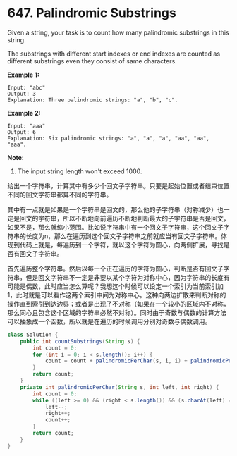 # 647. Palindromic Substrings





Given a string, your task is to count how many palindromic substrings in this string.

The substrings with different start indexes or end indexes are counted as different substrings even they consist of same characters.

**Example 1:**

```
Input: "abc"
Output: 3
Explanation: Three palindromic strings: "a", "b", "c".

```

**Example 2:**

```
Input: "aaa"
Output: 6
Explanation: Six palindromic strings: "a", "a", "a", "aa", "aa", "aaa".

```

**Note:**

1. The input string length won't exceed 1000.


给出一个字符串，计算其中有多少个回文子字符串。只要是起始位置或者结束位置不同的回文字符串都算不同的字符串。

其中有一点就是如果是一个字符串是回文的，那么他的子字符串（对称减少）也一定是回文的字符串，所以不断地向前遍历不断地判断最大的子字符串是否是回文，如果不是，那么就缩小范围。比如说字符串中有一个回文子字符串，这个回文子字符串的长度为n，那么在遍历到这个回文子字符串之前就应当有回文子字符串。体现到代码上就是，每遍历到一个字符，就以这个字符为圆心，向两侧扩展，寻找是否有回文子字符串。

首先遍历整个字符串。然后以每一个正在遍历的字符为圆心，判断是否有回文子字符串，但是回文字符串不一定是非要以某个字符为对称中心，因为字符串的长度有可能是偶数，此时应当怎么算呢？我想这个时候可以设定一个索引为当前索引加1，此时就是可以看作这两个索引中间为对称中心。这种向两边扩散来判断对称的操作直到索引到达边界；或者是出现了不对称（如果在一个较小的区域内不对称，那么同心且包含这个区域的字符串必然不对称）。同时由于奇数与偶数的计算方法可以抽象成一个函数，所以就是在遍历的时候调用分别对奇数与偶数调用。

```java
class Solution {
    public int countSubstrings(String s) {
        int count = 0;
        for (int i = 0; i < s.length(); i++) {
            count = count + palindromicPerChar(s, i, i) + palindromicPerChar(s, i, i + 1);
        }
        return count;
    }
    private int palindromicPerChar(String s, int left, int right) {
        int count = 0;
        while ((left >= 0) && (right < s.length()) && (s.charAt(left) == s.charAt(right))) {
            left--;
            right++;
            count++;
        }
        return count;
    }
}
```

